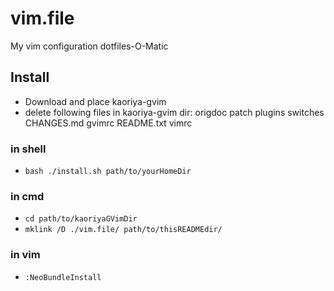 # vim.file
My vim configuration dotfiles-O-Matic

## Install

* Download and place kaoriya-gvim
* delete following files in kaoriya-gvim dir: origdoc patch plugins switches CHANGES.md gvimrc README.txt vimrc

### in shell

* `bash ./install.sh path/to/yourHomeDir`

### in cmd

* `cd path/to/kaoriyaGVimDir`
* `mklink /D ./vim.file/ path/to/thisREADMEdir/`

### in vim

* `:NeoBundleInstall`
